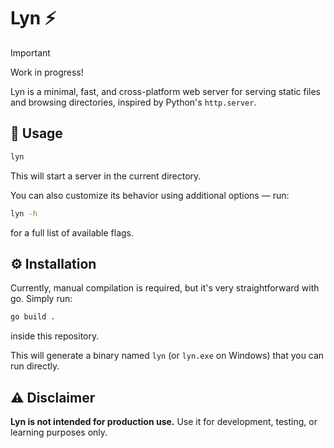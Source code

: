 # Lyn ⚡

> [!IMPORTANT]
> Work in progress!

Lyn is a minimal, fast, and cross-platform web server for serving static files
and browsing directories, inspired by Python's `http.server`.

## 🚀 Usage

```bash
lyn
```

This will start a server in the current directory.

You can also customize its behavior using additional options — run:

```bash
lyn -h
```

for a full list of available flags.

## ⚙️ Installation

Currently, manual compilation is required, but it's very straightforward with
go. Simply run:

```bash
go build .
```

inside this repository.

This will generate a binary named `lyn` (or `lyn.exe` on Windows) that you can
run directly.

## ⚠️ Disclaimer

**Lyn is not intended for production use.** Use it for development, testing, or
learning purposes only.
